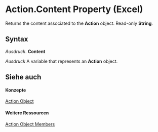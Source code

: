 
# Action.Content Property (Excel)

Returns the content associated to the  **Action** object. Read-only **String**.


## Syntax

 _Ausdruck_. **Content**

 _Ausdruck_ A variable that represents an **Action** object.


## Siehe auch


#### Konzepte


[Action Object](8a54e4ed-8392-e198-66df-987f94841968.md)
#### Weitere Ressourcen


[Action Object Members](http://msdn.microsoft.com/library/facec89c-9df7-e199-574b-78c86d91dd6e%28Office.15%29.aspx)